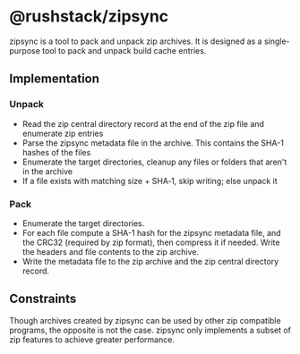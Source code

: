 # @rushstack/zipsync

zipsync is a tool to pack and unpack zip archives. It is designed as a single-purpose tool to pack and unpack build cache entries.

## Implementation

### Unpack

- Read the zip central directory record at the end of the zip file and enumerate zip entries
- Parse the zipsync metadata file in the archive. This contains the SHA-1 hashes of the files
- Enumerate the target directories, cleanup any files or folders that aren't in the archive
- If a file exists with matching size + SHA‑1, skip writing; else unpack it

### Pack

- Enumerate the target directories.
- For each file compute a SHA-1 hash for the zipsync metadata file, and the CRC32 (required by zip format), then compress it if needed. Write the headers and file contents to the zip archive.
- Write the metadata file to the zip archive and the zip central directory record.

## Constraints

Though archives created by zipsync can be used by other zip compatible programs, the opposite is not the case. zipsync only implements a subset of zip features to achieve greater performance.

